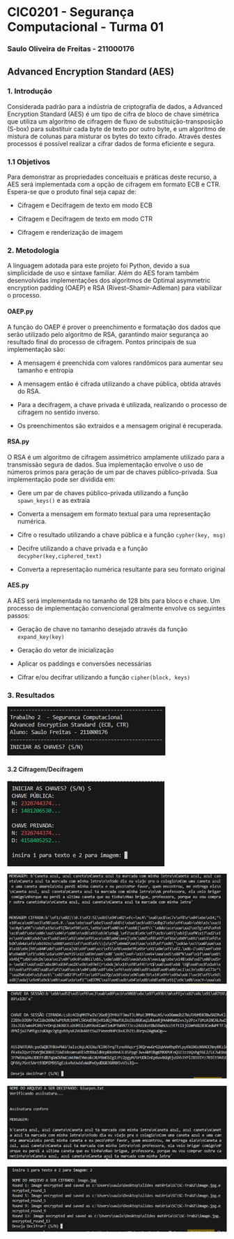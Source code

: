 # CIC0201 - Segurança Computacional - Turma 01

### Saulo Oliveira de Freitas - 211000176

## Advanced Encryption Standard (AES)

### 1. Introdução

Considerada padrão para a indústria de criptografia de dados, a Advanced Encryption Standard (AES) é um tipo de cifra de bloco de chave simétrica que utiliza um algoritmo de cifragem de fluxo de substituição-transposição (S-box) para substituir cada byte de texto por outro byte, e um algoritmo de mistura de colunas para misturar os bytes do texto cifrado. Através destes processos é possível realizar a cifrar dados de forma eficiente e segura. 


### 1.1 Objetivos
Para demonstrar as propriedades conceituais e práticas deste recurso, a AES será implementada com a opção de cifragem em formato ECB e CTR. Espera-se que o produto final seja capaz de:

- Cifragem e Decifragem de texto em modo ECB

- Cifragem e Decifragem de texto em modo CTR

- Cifragem e renderização de imagem

### 2. Metodologia

A linguagem adotada para este projeto foi Python, devido a sua simplicidade de uso e sintaxe familiar. Além do AES foram também desenvolvidas implementações dos algoritmos de Optimal asymmetric encryption padding (OAEP) e RSA (Rivest–Shamir–Adleman) para viabilizar o processo.

#### OAEP.py
A função do OAEP é prover o preenchimento e formatação dos dados que serão utilizado pelo algoritmo de RSA, garantindo maior segurança ao resultado final do processo de cifragem. Pontos principais de sua implementação são:

- A mensagem é preenchida com valores randômicos para aumentar seu tamanho e entropia

- A mensagem então é cifrada utilizando a chave pública, obtida através do RSA.

- Para a decifragem, a chave privada é utilizada, realizando o processo de cifragem no sentido inverso.

- Os preenchimentos são extraidos e a mensagem original é recuperada.

#### RSA.py
O RSA é um algoritmo de cifragem assimétrico amplamente utilizado para a transmissão segura de dados. Sua implementação envolve o uso de números primos para geração de um par de chaves público-privada. Sua implementação pode ser dividida em:

- Gere um par de chaves público-privada utilizando a função `spawn_keys()` e as extraia

- Converta a mensagem em formato textual para uma representação numérica.

- Cifre o resultado utilizando a chave pública e a função `cypher(key, msg)`

- Decifre utilizando a chave privada e a função `decypher(key,ciphered_text)`

- Converta a representação numérica resultante para seu formato original


#### AES.py
A AES será implementada no tamanho de 128 bits para bloco e chave. Um processo de implementação convencional geralmente envolve os seguintes passos:

- Geração de chave no tamanho desejado através da função `expand_key(key)`

- Geração do vetor de inicialização

- Aplicar os paddings e conversões necessárias

- Cifrar e/ou decifrar utilizando a função `cipher(block, keys)`



### 3. Resultados

![](https://raw.githubusercontent.com/SauloFreitas01/SC-Trab2/main/imgs/1.PNG)

#### 3.2 Cifragem/Decifragem


![Geração de chaves](https://raw.githubusercontent.com/SauloFreitas01/SC-Trab2/main/imgs/2.PNG)


![Cifragem do arquivo](https://raw.githubusercontent.com/SauloFreitas01/SC-Trab2/main/imgs/3.PNG)


![Produtos do processo de cifragem ](https://raw.githubusercontent.com/SauloFreitas01/SC-Trab2/main/imgs/4.PNG)




![Decifragem do arquivo](https://raw.githubusercontent.com/SauloFreitas01/SC-Trab2/main/imgs/5.PNG)


![Cifragem de Imagem em modo CTR ](https://raw.githubusercontent.com/SauloFreitas01/SC-Trab2/main/imgs/6.PNG)


